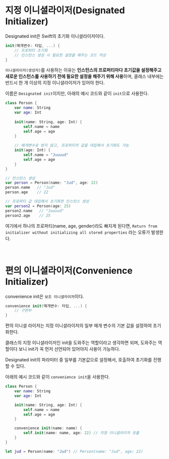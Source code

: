 # 지정 이니셜라이저(Designated Initializer)

Designated init은 Swift의 초기화 이니셜라이저이다.
```swift
init(매개변수: 타입, ...) {
    // 프로퍼티 초기화
    // 인스턴스 생성 시 필요한 설정을 해주는 코드 작성
}
```

`이니셜라이저(생성자)`를 사용하는 이유는 **인스턴스의 프로퍼티마다 초기값을 설정해주고 새로운 인스턴스를 사용하기 전에 필요한 설정을 해주기 위해 사용**하며, 클래스 내부에는 반드시 한 개 이상의 지정 이니셜라이저가 있어야 한다.

이름은 `Designated init`이지만, 아래의 예시 코드와 같이 `init`으로 사용한다.

```swift
class Person {
    var name: String
    var age: Int
    
    init(name: String, age: Int) {
        self.name = name
        self.age = age
    }
    
    // 매개변수로 받지 않고, 프로퍼티의 값을 대입해서 초기화도 가능
    init(age: Int) {
        self.name = "Juuuud"
        self.age = age
    }
}

// 인스턴스 생성
var person = Person(name: "Jud", age: 22)
person.name   // "Jud"
person.age    // 22

// 프로퍼티 값 대입해서 초기화한 인스턴스 생성
var person2 = Person(age: 25)
person2.name   // "Juuuud"
person2.age    // 25
```

여기에서 하나의 프로퍼티(name, age, gender)라도 빠지게 된다면, `Return from initializer without initializing all stored properties` 라는 오류가 발생한다.

<br>

# 편의 이니셜라이저(Convenience Initializer)

convenience init은 `보조 이니셜라이저`이다.
```swift
convenience init(매개변수: 타입, ...) {
    // 구현부
}
```

편의 이니셜 라이저는 지정 이니셜라이저의 일부 매개 변수의 기본 값을 설정하여 초기화한다.

클래스의 지정 이니셜라이저인 init을 도와주는 역할이라고 생각하면 되며, 도와주는 역할이다 보니 init가 꼭 먼저 선언되어 있어야지 사용이 가능하다.

Designated init의 파라미터 중 일부를 기본값으로 설정해서, 호출하여 초기화를 진행할 수 있다.

아래의 예시 코드와 같이 `convenience init`을 사용한다.
```swift
class Person {
    var name: String
    var age: Int

    init(name: String, age: Int) {
        self.name = name
        self.age = age
    }

    convenience init(name: name) {
        self.init(name: name, age: 22) // 지정 이니셜라이저 호출
    }
}

let jud = Person(name: "Jud") // Person(name: "Jud", age: 22)
```




<!-- 
> Reference
- [Swift ) init과 convenience init의 차이](https://zeddios.tistory.com/141)
- [오늘의 Swift 상식 (Initializer 2편. 클래스의 Initializer)](https://medium.com/@jgj455/%EC%98%A4%EB%8A%98%EC%9D%98-swift-%EC%83%81%EC%8B%9D-initializer-2%ED%8E%B8-%ED%81%B4%EB%9E%98%EC%8A%A4%EC%9D%98-initializer-7141cda4ecf2)
 -->